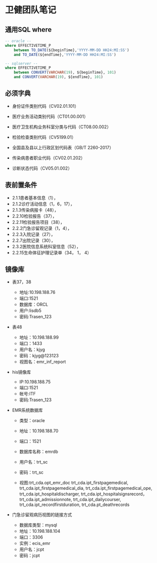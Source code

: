 # 卫健团队笔记

## 通用SQL where

```sql
-- oracle --
where EFFECTIVETIME_P 
	between TO_DATE(${beginTime},'YYYY-MM-DD HH24:MI:SS') 
	and TO_DATE(${endTime},'YYYY-MM-DD HH24:MI:SS')

-- sqlserver --
where EFFECTIVETIME_P 
	between CONVERT(VARCHAR(19), ${beginTime}, 101) 
	and CONVERT(VARCHAR(19), ${endTime}, 101)
```



## 必须字典

- 身份证件类别代码（CV02.01.101）

- 医疗业务活动类别代码（CT01.00.001）

- 医疗卫生机构业务科室分类与代码（CT08.00.002）

- 检验检查类别代码（CV5199.01）
- 全国县及县以上行政区划代码表（GB/T 2260-2017）
- 传染病患者职业代码（CV02.01.202）
- 诊断状态代码（CV05.01.002）

## 表前置条件

- 2.1.1患者基本信息（1），
- 2.1.2诊疗活动信息（1，6，17），
- 2.1.3传染病报卡（48），
- 2.2.10检验报告（37），
- 2.2.11检验报告项目（38），
- 2.2.2门急诊留观记录（1，4），
- 2.2.3入院记录（27），
- 2.2.7出院记录（30），
- 2.3.2医院信息系统科室信息（52），
- 2.2.15生命体征护理记录单（34， 1， 4）

## 镜像库

- 表37，38 
  - 地址:10.198.188.76
  - 端口:1521
  - 数据库：ORCL
  - 用户:lisdb5
  - 密码:Trasen_123

- 表48
  - 地址：10.198.188.99
  - 端口：1433
  - 用户名：kjyg 
  - 密码：kjyg@123123
  - 视图名：emr_inf_report

- his镜像库
  - IP:10.198.188.75
  - 端口:1521
  - 帐号:ITF
  - 密码:Trasen_123

- EMR系统数据库

   - 类型：oracle

   - 地址：10.198.188.70

   - 端口：1521

   - 数据库名称：emrdb

   - 用户名：trt_sc

   - 密码：trt_sc

  	- 视图:trt_cda.opt_emr_doc 
  trt_cda.ipt_firstpagemedical, 
  trt_cda.ipt_firstpagemedical_dia, 
  trt_cda.ipt_firstpagemedical_ope, 
  trt_cda.ipt_hospitaldischarger, 
  trt_cda.ipt_hospitalsignsrecord，
  trt_cda.ipt_admissionnote, 
  trt_cda.ipt_dailycourser, 
  trt_cda.ipt_recordfirstduration,
  trt_cda.pt_deathrecords 

- 门急诊留观病历视图的链接方式
  - 数据库类型：mysql
  - 地址：10.198.188.104
  - 端口：3306
  - 实例：ecis_emr
  - 用户名：jcpt
  - 密码：jcpt